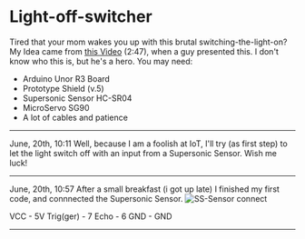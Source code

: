 # Light-off-switcher
Tired that your mom wakes you up with this brutal switching-the-light-on? My Idea came from [this Video](https://www.youtube.com/watch?v=XNcZpjLA3yI) (2:47), when a guy presented this. I don't know who this is, but he's a hero.
You may need:
* Arduino Unor R3 Board
* Prototype Shield (v.5)
* Supersonic Sensor HC-SR04
* MicroServo SG90
* A lot of cables and patience
________________________________________________________________________________________________________________________________
June, 20th, 10:11
Well, because I am a foolish at IoT, I'll try (as first step) to let the light switch off with an input from a Supersonic Sensor.
Wish me luck!
________________________________________________________________________________________________________________________________
June, 20th, 10:57
After a small breakfast (i got up late) I finished my first code, and connnected the Supersonic Sensor.
![SS-Sensor connect](https://github.com/user-attachments/assets/64cf7565-8ab5-4add-918b-5b5d57c22de2)

VCC - 5V
Trig(ger) - 7
Echo - 6
GND - GND
________________________________________________________________________________________________________________________________
